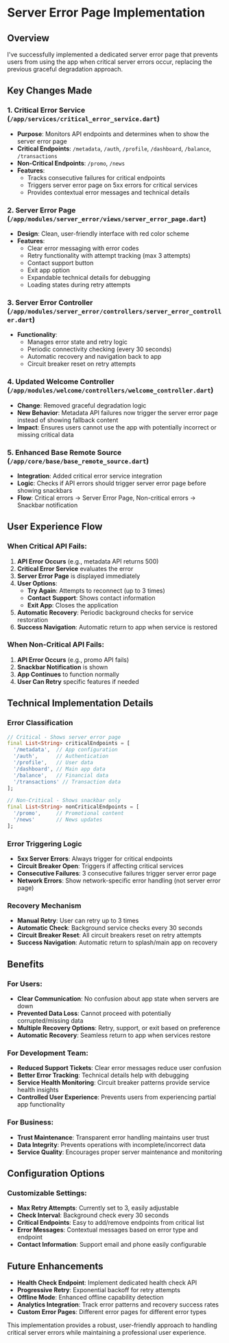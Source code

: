 # Server Error Page Implementation

## Overview
I've successfully implemented a dedicated server error page that prevents users from using the app when critical server errors occur, replacing the previous graceful degradation approach.

## Key Changes Made

### 1. **Critical Error Service** (`/app/services/critical_error_service.dart`)
- **Purpose**: Monitors API endpoints and determines when to show the server error page
- **Critical Endpoints**: `/metadata`, `/auth`, `/profile`, `/dashboard`, `/balance`, `/transactions`
- **Non-Critical Endpoints**: `/promo`, `/news`
- **Features**:
  - Tracks consecutive failures for critical endpoints
  - Triggers server error page on 5xx errors for critical services
  - Provides contextual error messages and technical details

### 2. **Server Error Page** (`/app/modules/server_error/views/server_error_page.dart`)
- **Design**: Clean, user-friendly interface with red color scheme
- **Features**:
  - Clear error messaging with error codes
  - Retry functionality with attempt tracking (max 3 attempts)
  - Contact support button
  - Exit app option
  - Expandable technical details for debugging
  - Loading states during retry attempts

### 3. **Server Error Controller** (`/app/modules/server_error/controllers/server_error_controller.dart`)
- **Functionality**:
  - Manages error state and retry logic
  - Periodic connectivity checking (every 30 seconds)
  - Automatic recovery and navigation back to app
  - Circuit breaker reset on retry attempts

### 4. **Updated Welcome Controller** (`/app/modules/welcome/controllers/welcome_controller.dart`)
- **Change**: Removed graceful degradation logic
- **New Behavior**: Metadata API failures now trigger the server error page instead of showing fallback content
- **Impact**: Ensures users cannot use the app with potentially incorrect or missing critical data

### 5. **Enhanced Base Remote Source** (`/app/core/base/base_remote_source.dart`)
- **Integration**: Added critical error service integration
- **Logic**: Checks if API errors should trigger server error page before showing snackbars
- **Flow**: Critical errors → Server Error Page, Non-critical errors → Snackbar notification

## User Experience Flow

### When Critical API Fails:
1. **API Error Occurs** (e.g., metadata API returns 500)
2. **Critical Error Service** evaluates the error
3. **Server Error Page** is displayed immediately
4. **User Options**:
   - **Try Again**: Attempts to reconnect (up to 3 times)
   - **Contact Support**: Shows contact information
   - **Exit App**: Closes the application
5. **Automatic Recovery**: Periodic background checks for service restoration
6. **Success Navigation**: Automatic return to app when service is restored

### When Non-Critical API Fails:
1. **API Error Occurs** (e.g., promo API fails)
2. **Snackbar Notification** is shown
3. **App Continues** to function normally
4. **User Can Retry** specific features if needed

## Technical Implementation Details

### Error Classification
```dart
// Critical - Shows server error page
final List<String> criticalEndpoints = [
  '/metadata',  // App configuration
  '/auth',      // Authentication
  '/profile',   // User data
  '/dashboard', // Main app data
  '/balance',   // Financial data
  '/transactions' // Transaction data
];

// Non-Critical - Shows snackbar only
final List<String> nonCriticalEndpoints = [
  '/promo',     // Promotional content
  '/news'       // News updates
];
```

### Error Triggering Logic
- **5xx Server Errors**: Always trigger for critical endpoints
- **Circuit Breaker Open**: Triggers if affecting critical services
- **Consecutive Failures**: 3 consecutive failures trigger server error page
- **Network Errors**: Show network-specific error handling (not server error page)

### Recovery Mechanism
- **Manual Retry**: User can retry up to 3 times
- **Automatic Check**: Background service checks every 30 seconds
- **Circuit Breaker Reset**: All circuit breakers reset on retry attempts
- **Success Navigation**: Automatic return to splash/main app on recovery

## Benefits

### For Users:
- **Clear Communication**: No confusion about app state when servers are down
- **Prevented Data Loss**: Cannot proceed with potentially corrupted/missing data
- **Multiple Recovery Options**: Retry, support, or exit based on preference
- **Automatic Recovery**: Seamless return to app when services restore

### For Development Team:
- **Reduced Support Tickets**: Clear error messages reduce user confusion
- **Better Error Tracking**: Technical details help with debugging
- **Service Health Monitoring**: Circuit breaker patterns provide service health insights
- **Controlled User Experience**: Prevents users from experiencing partial app functionality

### For Business:
- **Trust Maintenance**: Transparent error handling maintains user trust
- **Data Integrity**: Prevents operations with incomplete/incorrect data
- **Service Quality**: Encourages proper server maintenance and monitoring

## Configuration Options

### Customizable Settings:
- **Max Retry Attempts**: Currently set to 3, easily adjustable
- **Check Interval**: Background check every 30 seconds
- **Critical Endpoints**: Easy to add/remove endpoints from critical list
- **Error Messages**: Contextual messages based on error type and endpoint
- **Contact Information**: Support email and phone easily configurable

## Future Enhancements
- **Health Check Endpoint**: Implement dedicated health check API
- **Progressive Retry**: Exponential backoff for retry attempts
- **Offline Mode**: Enhanced offline capability detection
- **Analytics Integration**: Track error patterns and recovery success rates
- **Custom Error Pages**: Different error pages for different error types

This implementation provides a robust, user-friendly approach to handling critical server errors while maintaining a professional user experience.
